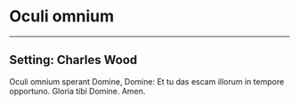 # Oculi omnium

***

## Setting: Charles Wood

Oculi omnium sperant Domine, Domine:
Et tu das escam illorum in tempore opportuno.
Gloria tibi Domine. Amen.
